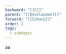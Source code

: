 ```yaml
---
backward: "[[C]]"
parent: "[[Development]]"
forward: "[[CSharp]]"
order: 2
tags:
  - subtopic
---
```

aa